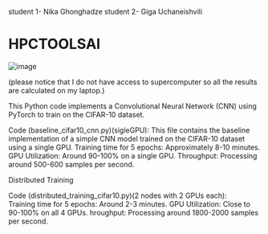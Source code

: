 student 1- Nika Ghonghadze student 2- Giga Uchaneishvili
# HPCTOOLSAI

![image](https://github.com/gngnk123/HPCTOOLSAI/assets/114820170/31f75125-1119-49b9-b407-4d8e6e08b4db)

(please notice that I do not have access to supercomputer so all the results are calculated on my laptop.)

This Python code implements a Convolutional Neural Network (CNN) using PyTorch to train on the CIFAR-10 dataset. 

Code (baseline_cifar10_cnn.py)(sigleGPU):
This file contains the baseline implementation of a simple CNN model trained on the CIFAR-10 dataset using a single GPU.
Training time for 5 epochs: Approximately 8-10 minutes.
GPU Utilization: Around 90-100% on a single GPU.
Throughput: Processing around 500-600 samples per second.


Distributed Training 

Code (distributed_training_cifar10.py)(2 nodes with 2 GPUs each):  
Training time for 5 epochs: Around 2-3 minutes. 
GPU Utilization: Close to 90-100% on all 4 GPUs. 
hroughput: Processing around 1800-2000 samples per second.
